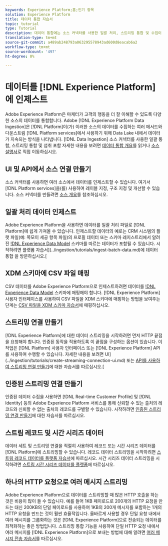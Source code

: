 ```yaml
---
keywords: Experience Platform;홈;인기 항목
solution: Experience Platform
title: 데이터 통합 자습서
topic: tutorial
type: Tutorial
description: 데이터 통합에는 소스 커넥터를 사용한 일괄 처리, 스트리밍 통합 및 수집이 포함됩니다.
translation-type: tm+mt
source-git-commit: a489ab248793a063295578943ad600d8eacab6a2
workflow-type: tm+mt
source-wordcount: '497'
ht-degree: 0%

---
```



# 데이터를 [!DNL Experience Platform]에 인제스트

Adobe Experience Platform은 마케터가 고객의 행동을 더 잘 이해할 수 있도록 다양한 소스의 데이터를 통합합니다. Adobe [!DNL Experience Platform Data Ingestion]은 [!DNL Platform]이(가) 이러한 소스의 데이터를 수집하는 여러 메서드와 다운스트림 [!DNL Platform services]에서 사용하기 위해 Data Lake 내에서 데이터가 지속되는 방식을 나타냅니다. [!DNL Data Ingestion] 소스 커넥터를 사용한 일괄 통합, 스트리밍 통합 및 섭취 포함 자세한 내용을 보려면 [데이터 통합 개요](../ingestion/home.md)를 읽거나 [소스 설명서](../sources/home.md)로 직접 이동하십시오.

## UI 및 API에서 소스 연결 만들기

소스 커넥터를 사용하면 여러 소스에서 데이터를 인제스트할 수 있습니다. 여기서 [!DNL Platform services]을(를) 사용하여 레이블 지정, 구조 지정 및 개선할 수 있습니다. 소스 커넥터를 만들려면 [소스 개요](../sources/home.md)를 참조하십시오.

## 일괄 처리 데이터 인제스트

Adobe Experience Platform을 사용하면 데이터를 일괄 처리 파일로 [!DNL Platform]에 쉽게 가져올 수 있습니다. 인제스트할 데이터의 예로는 CRM 시스템의 플랫 파일(예: 쪽모이 세공 항목 파일)의 프로필 데이터 또는 스키마 레지스트리에서 알려진 [!DNL Experience Data Model](XDM) 스키마를 따르는 데이터가 포함될 수 있습니다. 시작하려면 플랫폼 자습서](../ingestion/tutorials/ingest-batch-data.md)에 데이터 통합 을 방문하십시오.[

## XDM 스키마에 CSV 파일 매핑

CSV 데이터를 Adobe Experience Platform으로 인제스트하려면 데이터를 [!DNL Experience Data Model](XDM) 스키마에 매핑해야 합니다. [!DNL Experience Platform] 사용자 인터페이스를 사용하여 CSV 파일을 XDM 스키마에 매핑하는 방법을 보여주는 단계는 [CSV 파일을 XDM 스키마 자습서](../ingestion/tutorials/map-a-csv-file.md)에 매핑하십시오.

## 스트리밍 연결 만들기

[!DNL Experience Platform]에 대한 데이터 스트리밍을 시작하려면 먼저 HTTP 끝점을 요청해야 합니다. 인증된 동작을 적용하도록 이 끝점을 구성하는 옵션이 있습니다. 이 작업은 [!DNL Platform] 사용자 인터페이스 또는 [!DNL Experience Platform] API를 사용하여 수행할 수 있습니다. 자세한 내용을 보려면 UI](../ingestion/tutorials/create-streaming-connection-ui.md) 또는 [API를 사용하여 스트리밍 연결 만들기](../ingestion/tutorials/create-streaming-connection.md)에 대한 자습서를 따르십시오.[

## 인증된 스트리밍 연결 만들기

인증된 데이터 수집을 사용하면 [!DNL Real-time Customer Profile] 및 [!DNL Identity] 등의 Adobe Experience Platform 서비스를 통해 신뢰할 수 있는 출처의 레코드와 신뢰할 수 없는 출처의 레코드를 구별할 수 있습니다. 시작하려면 [인증된 스트리밍 연결 만들기](../ingestion/tutorials/create-authenticated-streaming-connection.md)에 대한 자습서를 따르십시오.

## 스트림 레코드 및 시간 시리즈 데이터

데이터 세트 및 스트리밍 연결을 적절히 사용하여 레코드 또는 시간 시리즈 데이터를 [!DNL Platform]에 스트리밍할 수 있습니다. 레코드 데이터 스트리밍을 시작하려면 [스트림 레코드 데이터를 플랫폼 자습서](../ingestion/tutorials/streaming-record-data.md)에 따르십시오. 시간 시리즈 데이터 스트리밍을 시작하려면 [스트림 시간 시리즈 데이터를 플랫폼](../ingestion/tutorials/streaming-time-series-data.md)에 따르십시오.

## 하나의 HTTP 요청으로 여러 메시지 스트리밍

Adobe Experience Platform으로 데이터를 스트리밍할 때 많은 HTTP 호출을 하는 것은 비용이 많이 들 수 있습니다. 예를 들어 1KB 페이로드로 200개의 HTTP 요청을 만드는 대신 200KB의 단일 페이로드를 사용하여 1KB의 200개 메시지를 포함하는 1개의 HTTP 요청을 만드는 것이 훨씬 효율적입니다. 올바르게 사용할 경우 단일 요청 내에서 여러 메시지를 그룹화하는 것은 [!DNL Experience Platform]으로 전송되는 데이터를 최적화하는 좋은 방법입니다. 스트리밍 통합 기능을 사용하여 단일 HTTP 요청 내에서 여러 메시지를 [!DNL Experience Platform]으로 보내는 방법에 대해 알려면 [여러 메시지 전송 자습서](../ingestion/tutorials/streaming-multiple-messages.md)를 따르십시오.



